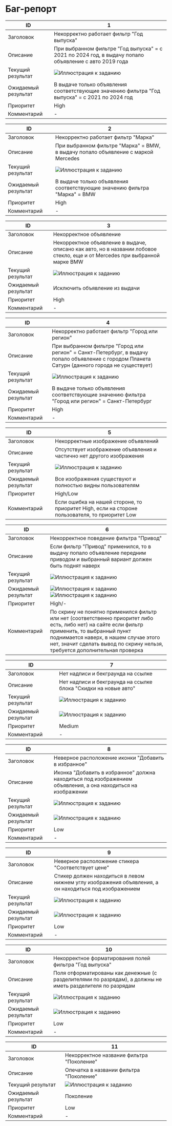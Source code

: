 # Баг-репорт

| ID | 1 |
| ------ | ------ |
| Заголовок | Некорректно работает фильтр "Год выпуска" |
| Описание | При выбранном фильтре "Год выпуска" = с 2021 по 2024 год, в выдачу попало объявление с авто 2019 года|
| Текущий результат | ![Иллюстрация к заданию](https://github.com/zviad-dev/QA-tech-internship-Toloraya-Zviad/blob/master/%D0%A1%D0%BA%D1%80%D0%B8%D0%BD%D1%88%D0%BE%D1%82%D1%8B/2.png) |
| Ожидаемый результат | В выдаче только объявления соответствующие значению фильтра "Год выпуска" = с 2021 по 2024 год |
| Приоритет | High |
| Комментарий | - |

| ID | 2 |
| ------ | ------ |
| Заголовок | Некорректно работает фильтр "Марка" |
| Описание | При выбранном фильтре "Марка" = BMW, в выдачу попало объявление с маркой Mercedes |
| Текущий результат | ![Иллюстрация к заданию](https://github.com/zviad-dev/QA-tech-internship-Toloraya-Zviad/blob/master/%D0%A1%D0%BA%D1%80%D0%B8%D0%BD%D1%88%D0%BE%D1%82%D1%8B/3.png) |
| Ожидаемый результат | В выдаче только объявления соответствующие значению фильтра "Марка" = BMW |
| Приоритет | High |
| Комментарий | - |

| ID | 3 |
| ------ | ------ |
| Заголовок | Некорректное объявление |
| Описание | Некорректное объявление в выдаче, описано как авто, но в названии лобовое стекло, еще и от Mercedes при выбранной марке BMW |
| Текущий результат | ![Иллюстрация к заданию](https://github.com/zviad-dev/QA-tech-internship-Toloraya-Zviad/blob/master/%D0%A1%D0%BA%D1%80%D0%B8%D0%BD%D1%88%D0%BE%D1%82%D1%8B/4.png) |
| Ожидаемый результат | Исключить объявление из выдачи |
| Приоритет | High |
| Комментарий | - |

| ID | 4 |
| ------ | ------ |
| Заголовок | Некорректно работает фильтр "Город или регион" |
| Описание | При выбранном фильтре "Город или регион" = Санкт-Петербург, в выдачу попало объявление с городом Планета Сатурн (данного города не существует) |
| Текущий результат | ![Иллюстрация к заданию](https://github.com/zviad-dev/QA-tech-internship-Toloraya-Zviad/blob/master/%D0%A1%D0%BA%D1%80%D0%B8%D0%BD%D1%88%D0%BE%D1%82%D1%8B/5.png) |
| Ожидаемый результат | В выдаче только объявления соответствующие значению фильтра "Город или регион" = Санкт-Петербург|
| Приоритет | High |
| Комментарий | - |

| ID | 5 |
| ------ | ------ |
| Заголовок | Некорректные изображение объявлений |
| Описание | Отсутствует изображение объявления и частично нет другого изображения |
| Текущий результат | ![Иллюстрация к заданию](https://github.com/zviad-dev/QA-tech-internship-Toloraya-Zviad/blob/master/%D0%A1%D0%BA%D1%80%D0%B8%D0%BD%D1%88%D0%BE%D1%82%D1%8B/9.png) |
| Ожидаемый результат | Все изображения существуют и полностью видны пользователям |
| Приоритет | High/Low |
| Комментарий | Если ошибка на нашей стороне, то приоритет High, если на стороне пользователя, то приоритет Low |

| ID | 6 |
| ------ | ------ |
| Заголовок | Некорректное поведение фильтра "Привод" |
| Описание | Если фильтр "Привод" применился, то в выдачу попало объявление передним приводом и выбранный вариант должен быть поднят наверх  |
| Текущий результат | ![Иллюстрация к заданию](https://github.com/zviad-dev/QA-tech-internship-Toloraya-Zviad/blob/master/%D0%A1%D0%BA%D1%80%D0%B8%D0%BD%D1%88%D0%BE%D1%82%D1%8B/8.png) |
| Ожидаемый результат | ![Иллюстрация к заданию](https://github.com/zviad-dev/QA-tech-internship-Toloraya-Zviad/blob/master/%D0%A1%D0%BA%D1%80%D0%B8%D0%BD%D1%88%D0%BE%D1%82%D1%8B/88.png) ![Иллюстрация к заданию](https://github.com/zviad-dev/QA-tech-internship-Toloraya-Zviad/blob/master/%D0%A1%D0%BA%D1%80%D0%B8%D0%BD%D1%88%D0%BE%D1%82%D1%8B/888.png)|
| Приоритет | High/- |
| Комментарий | По скрину не понятно применился фильтр или нет (соответственно приоритет либо есть, либо нет) на сайте если фильтр применить, то выбранный пункт поднимается наверх, в нашем случае этого нет, значит сделать вывод по скрину нельзя, требуется дополнительная проверка |

| ID | 7 |
| ------ | ------ |
| Заголовок | Нет надписи и бекграунда на ссылке |
| Описание | Нет надписи и бекграунда на ссылке блока "Скидки на новые авто" |
| Текущий результат | ![Иллюстрация к заданию](https://github.com/zviad-dev/QA-tech-internship-Toloraya-Zviad/blob/master/%D0%A1%D0%BA%D1%80%D0%B8%D0%BD%D1%88%D0%BE%D1%82%D1%8B/1.png)  |
| Ожидаемый результат | ![Иллюстрация к заданию](https://github.com/zviad-dev/QA-tech-internship-Toloraya-Zviad/blob/master/%D0%A1%D0%BA%D1%80%D0%B8%D0%BD%D1%88%D0%BE%D1%82%D1%8B/11.png)  |
| Приоритет | Medium |
| Комментарий | - |

| ID | 8 |
| ------ | ------ |
| Заголовок | Неверное расположение иконки "Добавить в избранное" |
| Описание | Иконка "Добавить в избранное" должна находиться под изображением объявления, а она находиться на изображении |
| Текущий результат | ![Иллюстрация к заданию](https://github.com/zviad-dev/QA-tech-internship-Toloraya-Zviad/blob/master/%D0%A1%D0%BA%D1%80%D0%B8%D0%BD%D1%88%D0%BE%D1%82%D1%8B/6.png) |
| Ожидаемый результат | ![Иллюстрация к заданию](https://github.com/zviad-dev/QA-tech-internship-Toloraya-Zviad/blob/master/%D0%A1%D0%BA%D1%80%D0%B8%D0%BD%D1%88%D0%BE%D1%82%D1%8B/66.png) |
| Приоритет | Low |
| Комментарий | - |

| ID | 9 |
| ------ | ------ |
| Заголовок | Неверное расположение стикера "Соответствует цене" |
| Описание | Стикер должен находиться в левом нижнем углу изображения объявления, а он находиться под изображением |
| Текущий результат | ![Иллюстрация к заданию](https://github.com/zviad-dev/QA-tech-internship-Toloraya-Zviad/blob/master/%D0%A1%D0%BA%D1%80%D0%B8%D0%BD%D1%88%D0%BE%D1%82%D1%8B/7.png) |
| Ожидаемый результат | ![Иллюстрация к заданию](https://github.com/zviad-dev/QA-tech-internship-Toloraya-Zviad/blob/master/%D0%A1%D0%BA%D1%80%D0%B8%D0%BD%D1%88%D0%BE%D1%82%D1%8B/77.png) |
| Приоритет | Low |
| Комментарий | - |

| ID | 10 |
| ------ | ------ |
| Заголовок | Некорректное форматирования полей фильтра "Год выпуска" |
| Описание | Поля отформатированы как денежные (с разделителями по разрядам), а должны не иметь разделителя по разрядам |
| Текущий результат | ![Иллюстрация к заданию](https://github.com/zviad-dev/QA-tech-internship-Toloraya-Zviad/blob/master/%D0%A1%D0%BA%D1%80%D0%B8%D0%BD%D1%88%D0%BE%D1%82%D1%8B/10.png) |
| Ожидаемый результат | ![Иллюстрация к заданию](https://github.com/zviad-dev/QA-tech-internship-Toloraya-Zviad/blob/master/%D0%A1%D0%BA%D1%80%D0%B8%D0%BD%D1%88%D0%BE%D1%82%D1%8B/1010.png) |
| Приоритет | Low |
| Комментарий | - |

| ID | 11 |
| ------ | ------ |
| Заголовок | Некорректное название фильтра "Поколение" |
| Описание | Опечатка в названии фильтра "Поколение" |
| Текущий результат | ![Иллюстрация к заданию](https://github.com/zviad-dev/QA-tech-internship-Toloraya-Zviad/blob/master/%D0%A1%D0%BA%D1%80%D0%B8%D0%BD%D1%88%D0%BE%D1%82%D1%8B/111.png) |
| Ожидаемый результат | Поколение |
| Приоритет | Low |
| Комментарий | - |
